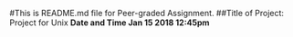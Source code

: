 
#This is README.md file for Peer-graded Assignment.
    ##Title of Project: Project for Unix
    **Date and Time Jan 15 2018 12:45pm**

